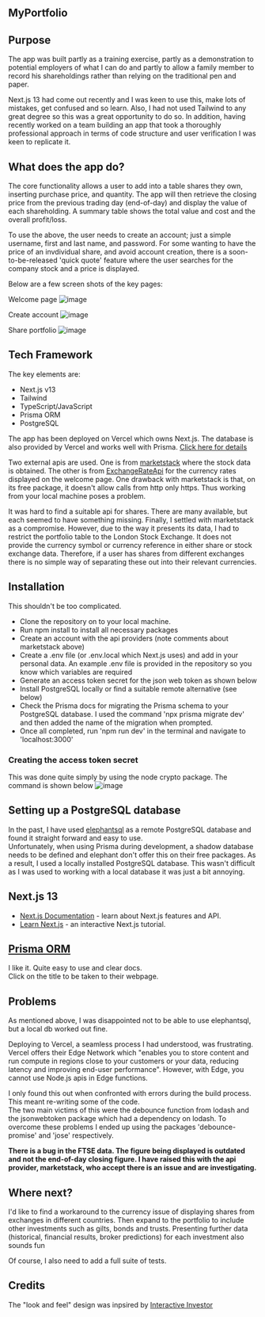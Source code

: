 ## MyPortfolio

##  Purpose  
The app was built partly as a training exercise, partly as a demonstration to potential employers of what I can do and partly to allow a family member to record his shareholdings rather than relying on the traditional pen and paper.

Next.js 13 had come out recently and I was keen to use this, make lots of mistakes, get confused and so learn. Also, I had not used Tailwind to any great degree so this was a great opportunity to do so. In addition, having recently worked on a team building an app that took a thoroughly professional approach in terms of code structure and user verification I was keen to replicate it.

## What does the app do? 
The core functionality allows a user to add into a table shares they own, inserting purchase price, and quantity. The app will then retrieve the closing price from the previous trading day (end-of-day) and display the value of each shareholding. A summary table shows the total value and cost and the overall profit/loss.

To use the above, the user needs to create an account; just a simple username, first and last name, and password. For some wanting to have the price of an invdividual share, and avoid account creation, there is a soon-to-be-released 'quick quote' feature where the user searches for the company stock and a price is displayed.  

Below are a few screen shots of the key pages:  

Welcome page
![image](https://github.com/johnhm22/finance-app/assets/71333679/0acaf27d-f63d-4d05-b303-76e150d0d43c)

Create account
![image](https://github.com/johnhm22/finance-app/assets/71333679/e8de222e-f019-4b7d-8bd6-e044248867a8)

Share portfolio
![image](https://github.com/johnhm22/finance-app/assets/71333679/22e3670c-029a-4867-b961-f1ab8879d06a)


## Tech Framework
The key elements are:  
* Next.js v13
* Tailwind
* TypeScript/JavaScript
* Prisma ORM
* PostgreSQL

The app has been deployed on Vercel which owns Next.js.
The database is also provided by Vercel and works well with Prisma. [Click here for details](https://vercel.com/docs/storage/vercel-postgres)

Two external apis are used. One is from [marketstack](https://marketstack.com/) where the stock data is obtained. The other is from [ExchangeRateApi](https://www.exchangerate-api.com/) for the currency rates displayed on the welcome page. One drawback with marketstack is that, on its free package, it doesn't allow calls from http only https. Thus working from your local machine poses a problem.

It was hard to find a suitable api for shares. There are many available, but each seemed to have something missing. Finally, I settled with marketstack as a compromise. However, due to the way it presents its data, I had to restrict the portfolio table to the London Stock Exchange. It does not provide the currency symbol or currency reference in either share or stock exchange data. Therefore, if a user has shares from different exchanges there is no simple way of separating these out into their relevant currencies.

## Installation
This shouldn't be too complicated.
* Clone the repository on to your local machine.    
* Run npm install to install all necessary packages  
* Create an account with the api providers (note comments about marketstack above)  
* Create a .env file (or .env.local which Next.js uses) and add in your personal data. An example .env file is provided in the repository so you know which variables are required  
* Generate an access token secret for the json web token as shown below  
* Install PostgreSQL locally or find a suitable remote alternative (see below)
* Check the Prisma docs for migrating the Prisma schema to your PostgreSQL database. I used the command 'npx prisma migrate dev' and then added the name of the migration when prompted.
* Once all completed, run 'npm run dev' in the terminal and navigate to 'localhost:3000'  

### Creating the access token secret
This was done quite simply by using the node crypto package. The command is shown below
![image](https://github.com/johnhm22/finance-app/assets/71333679/d903d9ee-cc32-432e-a440-01fa105be606)

## Setting up a PostgreSQL database
In the past, I have used [elephantsql](https://www.elephantsql.com/) as a remote PostgreSQL database and found it straight forward and easy to use.  
Unfortunately, when using Prisma during development, a shadow database needs to be defined and elephant don't offer this on their free packages. As a result, I used a locally installed 
PostgreSQL database. This wasn't difficult as I was used to working with a local database it was just a bit annoying.

## Next.js 13
- [Next.js Documentation](https://nextjs.org/docs) - learn about Next.js features and API.
- [Learn Next.js](https://nextjs.org/learn) - an interactive Next.js tutorial.

## [Prisma ORM](https://www.prisma.io/)
I like it. Quite easy to use and clear docs.  
Click on the title to be taken to their webpage.


## Problems
As mentioned above, I was disappointed not to be able to use elephantsql, but a local db worked out fine.  

Deploying to Vercel, a seamless process I had understood, was frustrating. Vercel offers their Edge Network which "enables you to store content and run compute in regions close to your customers or your data, reducing latency and improving end-user performance". However, with Edge, you cannot use Node.js apis in Edge functions.  

I only found this out when confronted with errors during the build process. This meant re-writing some of the code.  
The two main victims of this were the debounce function from lodash and the jsonwebtoken package which had a dependency on lodash. To overcome these problems I ended up using the packages 'debounce-promise' and 'jose' respectively.  

**There is a bug in the FTSE data. The figure being displayed is outdated and not the end-of-day closing figure. I have raised this with the api provider, marketstack, who accept there is an issue and are investigating.**

## Where next?
I'd like to find a workaround to the currency issue of displaying shares from exchanges in different countries. Then expand to the portfolio to include other investments such as gilts, bonds and trusts. Presenting further data (historical, financial results, broker predictions) for each investment also sounds fun  

Of course, I also need to add a full suite of tests.

## Credits
The "look and feel" design was inpsired by [Interactive Investor](https://www.ii.co.uk/)

